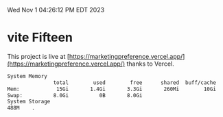 Wed Nov  1 04:26:12 PM EDT 2023

# vite Fifteen


This project is live at [https://marketingpreference.vercel.app/](https://marketingpreference.vercel.app/) thanks to Vercel.

```bash
System Memory
               total        used        free      shared  buff/cache   available
Mem:            15Gi       1.4Gi       3.3Gi       260Mi        10Gi        13Gi
Swap:          8.0Gi          0B       8.0Gi
System Storage
488M	.
```
```bash
